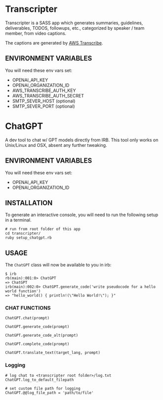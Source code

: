 # Transcripter

Transcripter is a SASS app which generates summaries, guidelines, deliverables, TODOS, followups, etc., categorized by speaker / team member, from video captions.

The captions are generated by [AWS Transcribe](https://aws.amazon.com/transcribe/).

## ENVIRONMENT VARIABLES

You will need these env vars set:

- OPENAI_API_KEY
- OPENAI_ORGANIZATION_ID
- AWS_TRANSCRIBE_AUTH_KEY
- AWS_TRANSCRIBE_AUTH_SECRET
- SMTP_SEVER_HOST (optional)
- SMTP_SEVER_PORT (optional)

# ChatGPT

A dev tool to chat w/ GPT models directly from IRB. This tool only works on Unix/Linux and OSX, absent any further tweaking.

## ENVIRONMENT VARIABLES

You will need these env vars set:

- OPENAI_API_KEY
- OPENAI_ORGANIZATION_ID

## INSTALLATION

To generate an interactive console, you will need to run the following setup in a terminal.

```
# run from root folder of this app
cd transcripter/
ruby setup_chatgpt.rb
```

## USAGE

The `ChatGPT` class will now be available to you in irb:

```
$ irb
rb(main):001:0> ChatGPT
=> ChatGPT
irb(main):002:0> ChatGPT.generate_code('write pseudocode for a hello world function')
=> "hello_world() { println!(\"Hello World!\"); }"

```

### CHAT FUNCTIONS

```
ChatGPT.chat(prompt)

ChatGPT.generate_code(prompt)

ChatGPT.generate_code_alt(prompt)

ChatGPT.complete_code(prompt)

ChatGPT.translate_text(target_lang, prompt)
```

### Logging

```
# log chat to <transcripter root folder>/log.txt
ChatGPT.log_to_default_filepath

# set custom file path for logging
ChatGPT.@@log_file_path = 'path/to/file'
```

